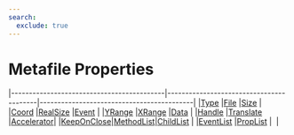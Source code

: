```yaml
---
search:
  exclude: true
---
```


<h1 class="heading"><span class="name">Metafile Properties</span></h1>

|-------------------------------------------|-----------------------------------------|-------------------------------------------|
|[Type](../properties/type.md)              |[File](../properties/file.md)            |[Size](../properties/size.md)              |
|[Coord](../properties/coord.md)            |[RealSize](../properties/realsize.md)    |[Event](../properties/event.md)            |
|[YRange](../properties/yrange.md)          |[XRange](../properties/xrange.md)        |[Data](../properties/data.md)              |
|[Handle](../properties/handle.md)          |[Translate](../properties/translate.md)  |[Accelerator](../properties/accelerator.md)|
|[KeepOnClose](../properties/keeponclose.md)|[MethodList](../properties/methodlist.md)|[ChildList](../properties/childlist.md)    |
|[EventList](../properties/eventlist.md)    |[PropList](../properties/proplist.md)    |&nbsp;                                     |
